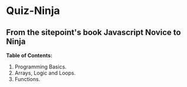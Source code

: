 # Quiz-Ninja

## From the sitepoint's book Javascript Novice to Ninja

**Table of Contents:**

  1. Programming Basics.
  2. Arrays, Logic and Loops.
  3. Functions.